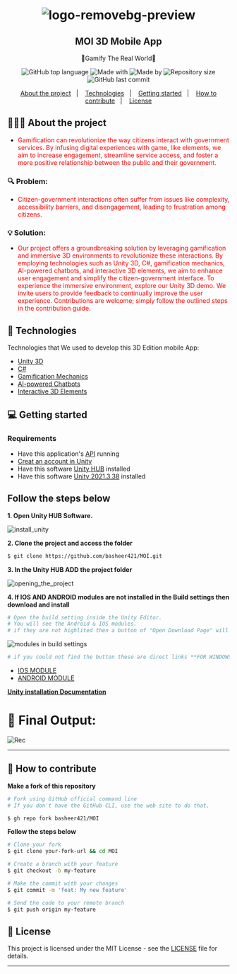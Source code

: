 <h1 align="center">


![logo-removebg-preview](https://github.com/basheer421/MOI/assets/138756079/714f2960-4d1e-4efa-8ca9-c8700bd353a5)

</h1>

<h2 align="center">
   MOI 3D Mobile App
</h2>

<p align="center">🔷Gamify The Real World🔷</p>

<p align="center">
  


<div align="center">
  <img alt="GitHub top language" src="https://img.shields.io/badge/Langauge-C%23-blue">
  <img alt="Made with" src="https://img.shields.io/badge/Made%20with%20UNITY-red">
  <img alt="Made by" src="https://img.shields.io/badge/Made_by-GovUnityVerse-green">
  <img alt="Repository size" src="https://img.shields.io/badge/rep_size-25_MB-blue">
  <img alt="GitHub last commit" src="https://img.shields.io/badge/Last_Commit-May_2024-red">
</div>

  


<p align="center">
  <a href="#-about-the-project">About the project</a>&nbsp;&nbsp;&nbsp;|&nbsp;&nbsp;&nbsp;
  <a href="#-technologies">Technologies</a>&nbsp;&nbsp;&nbsp;|&nbsp;&nbsp;&nbsp;
  <a href="#-getting-started">Getting started</a>&nbsp;&nbsp;&nbsp;|&nbsp;&nbsp;&nbsp;
  <a href="#-how-to-contribute">How to contribute</a>&nbsp;&nbsp;&nbsp;|&nbsp;&nbsp;&nbsp;
  <a href="#-License">License</a>
</p>


## 👨🏻‍💻 About the project

- <p style="color: red;">Gamification can revolutionize the way citizens interact with government services. By infusing digital experiences with game, like elements, we aim to increase engagement, streamline service access, and foster a more positive relationship between the public and their government.</p>

### 🔍 Problem:
- <p style="color: red;">Citizen-government interactions often suffer from issues like complexity, accessibility barriers, and disengagement, leading to frustration among citizens.</p>

### 💡 Solution:
- <p style="color: red;">Our project offers a groundbreaking solution by leveraging gamification and immersive 3D environments to revolutionize these interactions. By employing technologies such as Unity 3D, C#, gamification mechanics, AI-powered chatbots, and interactive 3D elements, we aim to enhance user engagement and simplify the citizen-government interface. To experience the immersive environment, explore our Unity 3D demo. We invite users to provide feedback to continually improve the user experience. Contributions are welcome; simply follow the outlined steps in the contribution guide.</p>


## 🚀 Technologies

Technologies that We used to develop this 3D Edition mobile App:

- [Unity 3D](https://unity.com/)
- [C#](https://docs.microsoft.com/en-us/dotnet/csharp/)
- [Gamification Mechanics](https://www.interaction-design.org/literature/topics/gamification)
- [AI-powered Chatbots](https://en.wikipedia.org/wiki/Chatbot)
- [Interactive 3D Elements](https://threejs.org/)


## 💻 Getting started

### Requirements

- Have this application's [API](https://github/eliasgcf/readme-template) running
- [Creat an account in Unity](https://id.unity.com/en/conversations/9523141d-e73f-499c-9697-7b38ef085baa00ff)
- Have this software [Unity HUB](https://unity.com/download) installed
- Have this software [Unity 2021.3.38](https://unity.com/releases/editor/whats-new/2021.3.38) installed


  
## **Follow the steps below**


**1. Open Unity HUB Software.**

   
![install_unity](https://github.com/basheer421/MOI/assets/138756079/296dd41d-ae55-432f-a56d-4c0f43f765ae)




**2. Clone the project and access the folder**

```bash
$ git clone https://github.com/basheer421/MOI.git
```




**3. In the Unity HUB ADD the project folder**


![opening_the_project](https://github.com/basheer421/MOI/assets/138756079/a02c9588-d476-4219-a216-c8a91cf67c4a)



**4. If IOS AND ANDROID modules are not installed in the Build settings then download and install**


```bash
# Open the build setting inside the Unity Editor.
# You will see the Android & IOS modules.
# if they are not highlited then a button of "Open Download Page" will appear after you press on one of them.
```


![modules in build settings](https://github.com/basheer421/MOI/assets/138756079/cbe144ca-d0e2-4b51-b4d7-142a157c023f)




```bash
# if you could not find the button these are direct links **FOR WINDOWS ONLY**
```

- [IOS MODULE](https://download.unity3d.com/download_unity/7a2fa5d8d101/TargetSupportInstaller/UnitySetup-iOS-Support-for-Editor-2021.3.38f1.exe)
- [ANDROID MODULE](https://download.unity3d.com/download_unity/7a2fa5d8d101/TargetSupportInstaller/UnitySetup-Android-Support-for-Editor-2021.3.38f1.exe)


**[Unity installation Documentation](https://docs.unity3d.com/hub/manual/InstallHub.html)**


# 📱 Final Output:

![Rec](https://github.com/basheer421/MOI/assets/138756079/aa4aae11-f98e-4314-a953-780e967ec2aa)


---


## 🤔 How to contribute

**Make a fork of this repository**

```bash
# Fork using GitHub official command line
# If you don't have the GitHub CLI, use the web site to do that.

$ gh repo fork basheer421/MOI
```

**Follow the steps below**

```bash
# Clone your fork
$ git clone your-fork-url && cd MOI

# Create a branch with your feature
$ git checkout -b my-feature

# Make the commit with your changes
$ git commit -m 'feat: My new feature'

# Send the code to your remote branch
$ git push origin my-feature
```

## 📝 License

This project is licensed under the MIT License - see the [LICENSE](LICENSE) file for details.


---

